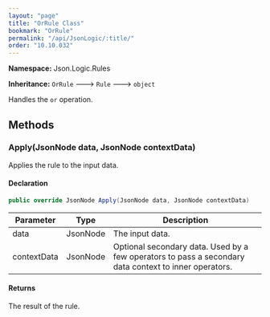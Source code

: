 ```yaml
---
layout: "page"
title: "OrRule Class"
bookmark: "OrRule"
permalink: "/api/JsonLogic/:title/"
order: "10.10.032"
---
```

**Namespace:** Json.Logic.Rules

**Inheritance:**
`OrRule`
 🡒 
`Rule`
 🡒 
`object`

Handles the `or` operation.

## Methods

### Apply(JsonNode data, JsonNode contextData)

Applies the rule to the input data.

#### Declaration

```c#
public override JsonNode Apply(JsonNode data, JsonNode contextData)
```

| Parameter | Type | Description |
|---|---|---|
| data | JsonNode | The input data. |
| contextData | JsonNode | Optional secondary data.  Used by a few operators to pass a secondary     data context to inner operators. |


#### Returns

The result of the rule.

